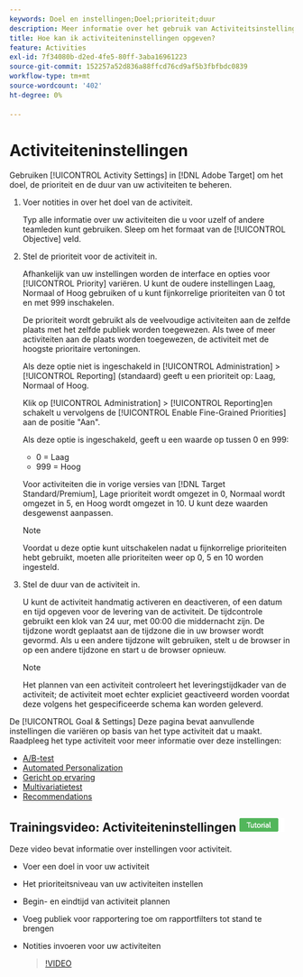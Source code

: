```yaml
---
keywords: Doel en instellingen;Doel;prioriteit;duur
description: Meer informatie over het gebruik van Activiteitsinstellingen in Adobe [!DNL Target] om het doel, de prioriteit en de duur van uw activiteiten te beheren.
title: Hoe kan ik activiteiteninstellingen opgeven?
feature: Activities
exl-id: 7f34080b-d2ed-4fe5-80ff-3aba16961223
source-git-commit: 152257a52d836a88ffcd76cd9af5b3fbfbdc0839
workflow-type: tm+mt
source-wordcount: '402'
ht-degree: 0%

---
```


# Activiteiteninstellingen

Gebruiken [!UICONTROL Activity Settings] in [!DNL Adobe Target] om het doel, de prioriteit en de duur van uw activiteiten te beheren.

1. Voer notities in over het doel van de activiteit.

   Typ alle informatie over uw activiteiten die u voor uzelf of andere teamleden kunt gebruiken. Sleep om het formaat van de [!UICONTROL Objective] veld.
1. Stel de prioriteit voor de activiteit in.

   Afhankelijk van uw instellingen worden de interface en opties voor [!UICONTROL Priority] variëren. U kunt de oudere instellingen Laag, Normaal of Hoog gebruiken of u kunt fijnkorrelige prioriteiten van 0 tot en met 999 inschakelen.

   De prioriteit wordt gebruikt als de veelvoudige activiteiten aan de zelfde plaats met het zelfde publiek worden toegewezen. Als twee of meer activiteiten aan de plaats worden toegewezen, de activiteit met de hoogste prioritaire vertoningen.

   Als deze optie niet is ingeschakeld in [!UICONTROL Administration] > [!UICONTROL Reporting] (standaard) geeft u een prioriteit op: Laag, Normaal of Hoog.

   Klik op [!UICONTROL Administration] > [!UICONTROL Reporting]en schakelt u vervolgens de [!UICONTROL Enable Fine-Grained Priorities] aan de positie &quot;Aan&quot;.

   Als deze optie is ingeschakeld, geeft u een waarde op tussen 0 en 999:

   * 0 = Laag
   * 999 = Hoog

   Voor activiteiten die in vorige versies van [!DNL Target Standard/Premium], Lage prioriteit wordt omgezet in 0, Normaal wordt omgezet in 5, en Hoog wordt omgezet in 10. U kunt deze waarden desgewenst aanpassen.

   >[!NOTE]
   >
   >Voordat u deze optie kunt uitschakelen nadat u fijnkorrelige prioriteiten hebt gebruikt, moeten alle prioriteiten weer op 0, 5 en 10 worden ingesteld.

1. Stel de duur van de activiteit in.

   U kunt de activiteit handmatig activeren en deactiveren, of een datum en tijd opgeven voor de levering van de activiteit. De tijdcontrole gebruikt een klok van 24 uur, met 00:00 die middernacht zijn. De tijdzone wordt geplaatst aan de tijdzone die in uw browser wordt gevormd. Als u een andere tijdzone wilt gebruiken, stelt u de browser in op een andere tijdzone en start u de browser opnieuw.

   >[!NOTE]
   >
   >Het plannen van een activiteit controleert het leveringstijdkader van de activiteit; de activiteit moet echter expliciet geactiveerd worden voordat deze volgens het gespecificeerde schema kan worden geleverd.

De [!UICONTROL Goal & Settings] Deze pagina bevat aanvullende instellingen die variëren op basis van het type activiteit dat u maakt. Raadpleeg het type activiteit voor meer informatie over deze instellingen:

* [A/B-test](/help/main/c-activities/t-test-ab/t-test-create-ab/ab-goals-and-settings.md#reference_B25389FD6F3A4989801E740364B089CC)
* [Automated Personalization](/help/main/c-activities/t-automated-personalization/automated-personalization.md#task_8AAF837796D74CF893CA2F88BA1491C9)
* [Gericht op ervaring](/help/main/c-activities/t-experience-target/t-xt-create/xt-goals-and-settings.md#reference_B25389FD6F3A4989801E740364B089CC)
* [Multivariatietest](/help/main/c-activities/c-multivariate-testing/t-create-multivariate-test/goals-and-settings.md#reference_B25389FD6F3A4989801E740364B089CC)
* [Recommendations](/help/main/c-recommendations/t-create-recs-activity/recs-activity-settings.md#reference_3FDA8388CEEC4159949151C1829E2FBB)

## Trainingsvideo: Activiteiteninstellingen ![Zelfstudie-badge](/help/main/assets/tutorial.png)

Deze video bevat informatie over instellingen voor activiteit.

* Voer een doel in voor uw activiteit
* Het prioriteitsniveau van uw activiteiten instellen
* Begin- en eindtijd van activiteit plannen
* Voeg publiek voor rapportering toe om rapportfilters tot stand te brengen
* Notities invoeren voor uw activiteiten

   >[!VIDEO](https://video.tv.adobe.com/v/17381)
